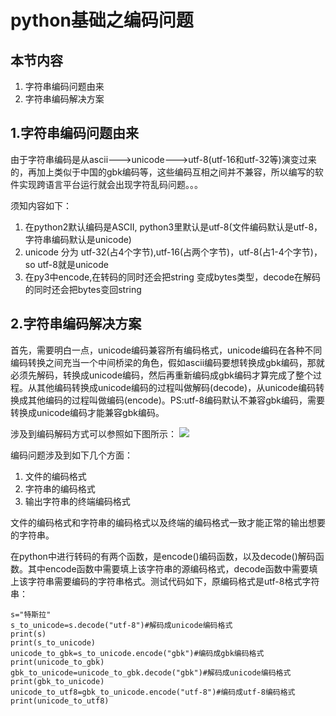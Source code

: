 # python基础之编码问题
## 本节内容
1. 字符串编码问题由来
2. 字符串编码解决方案

## 1.字符串编码问题由来

由于字符串编码是从ascii--->unicode--->utf-8(utf-16和utf-32等)演变过来的，再加上类似于中国的gbk编码等，这些编码互相之间并不兼容，所以编写的软件实现跨语言平台运行就会出现字符乱码问题。。。

须知内容如下：


1. 在python2默认编码是ASCII, python3里默认是utf-8(文件编码默认是utf-8，字符串编码默认是unicode)
2. unicode 分为 utf-32(占4个字节),utf-16(占两个字节)，utf-8(占1-4个字节)， so utf-8就是unicode
3. 在py3中encode,在转码的同时还会把string 变成bytes类型，decode在解码的同时还会把bytes变回string

## 2.字符串编码解决方案

首先，需要明白一点，unicode编码兼容所有编码格式，unicode编码在各种不同编码转换之间充当一个中间桥梁的角色，假如ascii编码要想转换成gbk编码，那就必须先解码，转换成unicode编码，然后再重新编码成gbk编码才算完成了整个过程。从其他编码转换成unicode编码的过程叫做解码(decode)，从unicode编码转换成其他编码的过程叫做编码(encode)。PS:utf-8编码默认不兼容gbk编码，需要转换成unicode编码才能兼容gbk编码。

涉及到编码解码方式可以参照如下图所示：
![](http://7xsn7l.com1.z0.glb.clouddn.com/编码解码.png)

编码问题涉及到如下几个方面：

1. 文件的编码格式
2. 字符串的编码格式
3. 输出字符串的终端编码格式

文件的编码格式和字符串的编码格式以及终端的编码格式一致才能正常的输出想要的字符串。

在python中进行转码的有两个函数，是encode()编码函数，以及decode()解码函数。其中encode函数中需要填上该字符串的源编码格式，decode函数中需要填上该字符串需要编码的字符串格式。测试代码如下，原编码格式是utf-8格式字符串：

	s="特斯拉"
	s_to_unicode=s.decode("utf-8")#解码成unicode编码格式
	print(s)
	print(s_to_unicode)
	unicode_to_gbk=s_to_unicode.encode("gbk")#编码成gbk编码格式
	print(unicode_to_gbk)
	gbk_to_unicode=unicode_to_gbk.decode("gbk")#解码成unicode编码格式
	print(gbk_to_unicode)
	unicode_to_utf8=gbk_to_unicode.encode("utf-8")#编码成utf-8编码格式
	print(unicode_to_utf8)